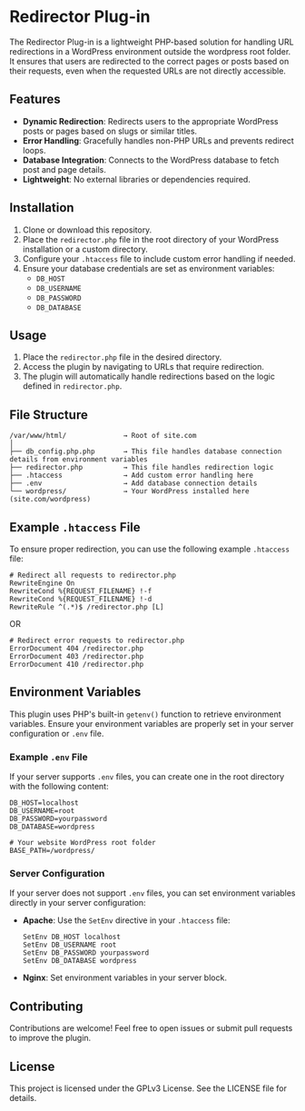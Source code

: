 # Redirector Plug-in

The Redirector Plug-in is a lightweight PHP-based solution for handling URL redirections in a WordPress environment outside the wordpress root folder. It ensures that users are redirected to the correct pages or posts based on their requests, even when the requested URLs are not directly accessible.

## Features

- **Dynamic Redirection**: Redirects users to the appropriate WordPress posts or pages based on slugs or similar titles.
- **Error Handling**: Gracefully handles non-PHP URLs and prevents redirect loops.
- **Database Integration**: Connects to the WordPress database to fetch post and page details.
- **Lightweight**: No external libraries or dependencies required.

## Installation

1. Clone or download this repository.
2. Place the `redirector.php` file in the root directory of your WordPress installation or a custom directory.
3. Configure your `.htaccess` file to include custom error handling if needed.
4. Ensure your database credentials are set as environment variables:
   - `DB_HOST`
   - `DB_USERNAME`
   - `DB_PASSWORD`
   - `DB_DATABASE`

## Usage

1. Place the `redirector.php` file in the desired directory.
2. Access the plugin by navigating to URLs that require redirection.
3. The plugin will automatically handle redirections based on the logic defined in `redirector.php`.

## File Structure

```
/var/www/html/              → Root of site.com
│
├── db_config.php.php       → This file handles database connection details from environment variables
├── redirector.php          → This file handles redirection logic
├── .htaccess               → Add custom error handling here
├── .env                    → Add database connection details
└── wordpress/              → Your WordPress installed here (site.com/wordpress)
```

## Example `.htaccess` File

To ensure proper redirection, you can use the following example `.htaccess` file:

```
# Redirect all requests to redirector.php
RewriteEngine On
RewriteCond %{REQUEST_FILENAME} !-f
RewriteCond %{REQUEST_FILENAME} !-d
RewriteRule ^(.*)$ /redirector.php [L]
```

OR

```
# Redirect error requests to redirector.php
ErrorDocument 404 /redirector.php
ErrorDocument 403 /redirector.php
ErrorDocument 410 /redirector.php
```

## Environment Variables

This plugin uses PHP's built-in `getenv()` function to retrieve environment variables. Ensure your environment variables are properly set in your server configuration or `.env` file.

### Example `.env` File

If your server supports `.env` files, you can create one in the root directory with the following content:

```
DB_HOST=localhost
DB_USERNAME=root
DB_PASSWORD=yourpassword
DB_DATABASE=wordpress

# Your website WordPress root folder
BASE_PATH=/wordpress/
```

### Server Configuration

If your server does not support `.env` files, you can set environment variables directly in your server configuration:

- **Apache**: Use the `SetEnv` directive in your `.htaccess` file:
  ```
  SetEnv DB_HOST localhost
  SetEnv DB_USERNAME root
  SetEnv DB_PASSWORD yourpassword
  SetEnv DB_DATABASE wordpress
  ```

- **Nginx**: Set environment variables in your server block.

## Contributing

Contributions are welcome! Feel free to open issues or submit pull requests to improve the plugin.

## License

This project is licensed under the GPLv3 License. See the LICENSE file for details.
